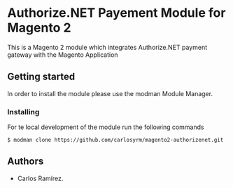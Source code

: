 # Authorize.NET Payement Module for Magento 2 

This is a Magento 2 module which integrates Authorize.NET payment gateway with the Magento Application

## Getting started

In order to install the module please use the modman Module Manager.

### Installing 

For te local development of the module run the following commands 

```
$ modman clone https://github.com/carlosyrm/magento2-authorizenet.git
```

## Authors

* Carlos Ramírez.